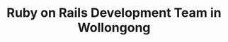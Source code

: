 ---
title: Ruby on Rails Development Team in Wollongong
permalink: /landings/locations/wollongong/developer/ruby-on-rails
technology: Ruby on Rails
location: Wollongong
---